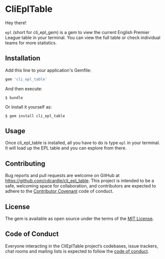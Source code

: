 # CliEplTable

Hey there!

`epl` (short for cli_epl_gem) is a gem to view the current English Premier League table in your terminal.  You can view the full table or check individual teams for more statistics.

## Installation

Add this line to your application's Gemfile:

```ruby
gem 'cli_epl_table'
```

And then execute:

    $ bundle

Or install it yourself as:

    $ gem install cli_epl_table

## Usage

Once cli_epl_table is installed, all you have to do is type `epl` in your terminal.  It will load up the EPL table and you can explore from there.

<!-- ## Development

After checking out the repo, run `bin/setup` to install dependencies. Then, run `rake spec` to run the tests. You can also run `bin/console` for an interactive prompt that will allow you to experiment.

To install this gem onto your local machine, run `bundle exec rake install`. To release a new version, update the version number in `version.rb`, and then run `bundle exec rake release`, which will create a git tag for the version, push git commits and tags, and push the `.gem` file to [rubygems.org](https://rubygems.org). -->

## Contributing

Bug reports and pull requests are welcome on GitHub at https://github.com/cdcardle/cli_epl_table. This project is intended to be a safe, welcoming space for collaboration, and contributors are expected to adhere to the [Contributor Covenant](http://contributor-covenant.org) code of conduct.

## License

The gem is available as open source under the terms of the [MIT License](https://opensource.org/licenses/MIT).

## Code of Conduct

Everyone interacting in the CliEplTable project’s codebases, issue trackers, chat rooms and mailing lists is expected to follow the [code of conduct](https://github.com/[USERNAME]/cli_epl_table/blob/master/CODE_OF_CONDUCT.md).
